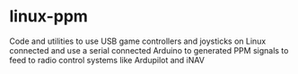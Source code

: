 # linux-ppm
Code and utilities to use USB game controllers and joysticks on Linux connected and use a serial connected Arduino to generated PPM signals to feed to radio control systems like Ardupilot and iNAV
